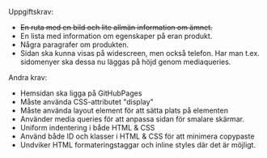 Uppgiftskrav:
* ~~En ruta med en bild och lite allmän information om ämnet.~~
* En lista med information om egenskaper på eran produkt.
* Några paragrafer om produkten.
* Sidan ska kunna visas på widescreen, men också telefon.
    Har man t.ex. sidomenyer ska dessa nu läggas på höjd
    genom mediaqueries.

Andra krav:
* Hemsidan ska ligga på GitHubPages
* Måste använda CSS-attributet "display"
* Måste använda layout element för att sätta plats på elementen
* Använder media queries för att anpassa sidan för smalare skärmar.
* Uniform indentering i både HTML & CSS
* Använd både ID och klasser i HTML & CSS för att minimera copypaste
* Undviker HTML formateringstaggar och inline styles där det är möjligt.
